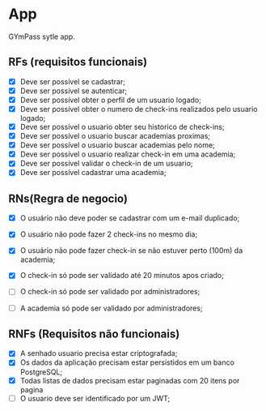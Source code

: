 # App

GYmPass sytle app.

## RFs (requisitos funcionais)

- [x] Deve ser possível se cadastrar;
- [x] Deve ser possível se autenticar;
- [x] Deve ser possível obter o perfil de um usuario logado;
- [x] Deve ser possível obter o numero de check-ins realizados pelo usuario logado;
- [x] Deve ser possível o usuario obter seu historico de check-ins;
- [x] Deve ser possível o usuario buscar academias proximas;
- [x] Deve ser possível o usuario buscar academias pelo nome;
- [x] Deve ser possível o usuario realizar check-in em uma academia;
- [x] Deve ser possível validar o check-in de um usuario;
- [x] Deve ser possível cadastrar uma academia;

## RNs(Regra de negocio)

- [x] O usuário não deve poder se cadastrar com um e-mail duplicado;
- [x] O usuário não pode fazer 2 check-ins no mesmo dia;
- [x] O usuário não pode fazer check-in se não estuver perto (100m) da academia;
- [x] O check-in só pode ser validado até 20 minutos apos criado;
- [ ] O check-in só pode ser validado por administradores;
- [ ] A academia só pode ser validado por administradores;


## RNFs (Requisitos não funcionais)

- [x] A senhado usuario precisa estar criptografada;
- [x] Os dados da aplicação precisam estar persistidos em um banco PostgreSQL;
- [x] Todas listas de dados precisam estar paginadas com 20 itens por pagina
- [ ] O usuario deve ser identificado por um JWT;